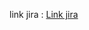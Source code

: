link jira  : <a href="https://oussamalasri12.atlassian.net/jira/software/projects/MYR/boards/7/backlog" target="_blank">Link jira</a>

